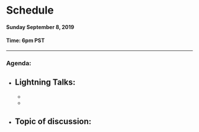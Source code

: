 # Schedule

#### Sunday September 8, 2019
#### **Time:** 6pm PST

-------------------------------------------


### **Agenda:**

 - **Lightning Talks:**
   -
   -
   -

 - **Topic of discussion:**
   -
